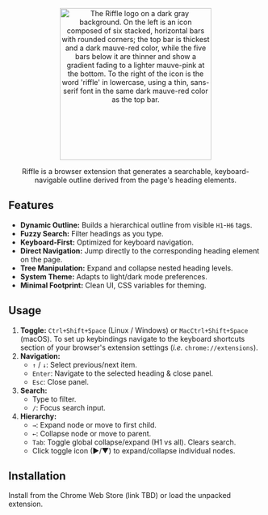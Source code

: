 
<p align="center"><img width="300" alt="The Riffle logo on a dark gray background. On the left is an icon composed of six stacked, horizontal bars with rounded corners; the top bar is thickest and a dark mauve-red color, while the five bars below it are thinner and show a gradient fading to a lighter mauve-pink at the bottom. To the right of the icon is the word 'riffle' in lowercase, using a thin, sans-serif font in the same dark mauve-red color as the top bar." src="https://niv.s-ul.eu/qWHNrF3U"></p>
<p align="center">Riffle is a browser extension that generates a searchable, keyboard-navigable outline derived from the page's heading elements. </p>

## Features

*   **Dynamic Outline:** Builds a hierarchical outline from visible `H1`-`H6` tags.
*   **Fuzzy Search:** Filter headings as you type.
*   **Keyboard-First:** Optimized for keyboard navigation.
*   **Direct Navigation:** Jump directly to the corresponding heading element on the page.
*   **Tree Manipulation:** Expand and collapse nested heading levels.
*   **System Theme:** Adapts to light/dark mode preferences.
*   **Minimal Footprint:** Clean UI, CSS variables for theming.

## Usage

1.  **Toggle:** `Ctrl+Shift+Space` (Linux / Windows) or `MacCtrl+Shift+Space` (macOS). To set up keybindings navigate to the keyboard shortcuts section of your browser's extension settings (*i.e.* `chrome://extensions`).
2.  **Navigation:**
    *   `↑` / `↓`: Select previous/next item.
    *   `Enter`: Navigate to the selected heading & close panel.
    *   `Esc`: Close panel.
3.  **Search:**
    *   Type to filter.
    *   `/`: Focus search input.
4.  **Hierarchy:**
    *   `→`: Expand node or move to first child.
    *   `←`: Collapse node or move to parent.
    *   `Tab`: Toggle global collapse/expand (H1 vs all). Clears search.
    *   Click toggle icon (▶/▼) to expand/collapse individual nodes.

## Installation

Install from the Chrome Web Store (link TBD) or load the unpacked extension.

